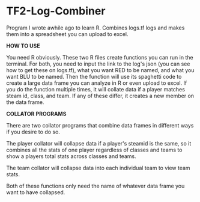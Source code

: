 # TF2-Log-Combiner
Program I wrote awhile ago to learn R. Combines logs.tf logs and makes them into a spreadsheet you can upload to excel.


**HOW TO USE**

You need R obviously. These two R files create functions you can run in the terminal. For both, you need to input the link to the log's json (you can see how to get these
on logs.tf), what you want RED to be named, and what you want BLU to be named. Then the function will use its spaghetti code to create a large data frame you can analyze in R 
or even upload to excel. If you do the function multiple times, it will collate data if a player matches steam id, class, and team. If any of these differ, it creates a new member
on the data frame.

**COLLATOR PROGRAMS**

There are two collator programs that combine data frames in different ways if you desire to do so. 

The player collator will collapse data if a player's steamid is the same, so it combines
all the stats of one player regardless of classes and teams to show a players total stats across classes and teams.

The team collator will collapse data into each individual team to view team stats.

Both of these functions only need the name of whatever data frame you want to have collapsed.
